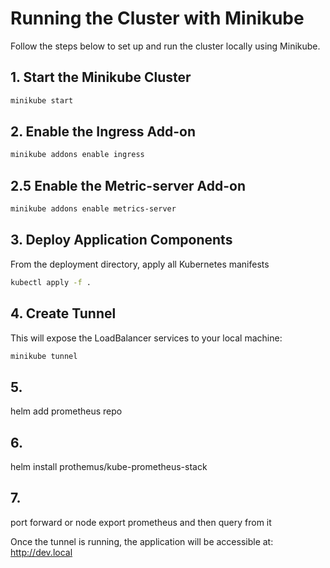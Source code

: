 # Running the Cluster with Minikube

Follow the steps below to set up and run the cluster locally using Minikube.

## 1. Start the Minikube Cluster
```bash
minikube start
```
##  2. Enable the Ingress Add-on
```bash
minikube addons enable ingress
```

##  2.5 Enable the Metric-server Add-on
```bash
minikube addons enable metrics-server
```

## 3. Deploy Application Components
From the deployment directory, apply all Kubernetes manifests
```bash
kubectl apply -f .
```
## 4. Create Tunnel
This will expose the LoadBalancer services to your local machine:
```bash
minikube tunnel
```

## 5.
helm add prometheus repo

## 6.
helm install prothemus/kube-prometheus-stack

## 7.
port forward or node export prometheus and then query from it



Once the tunnel is running, the application will be accessible at:
http://dev.local